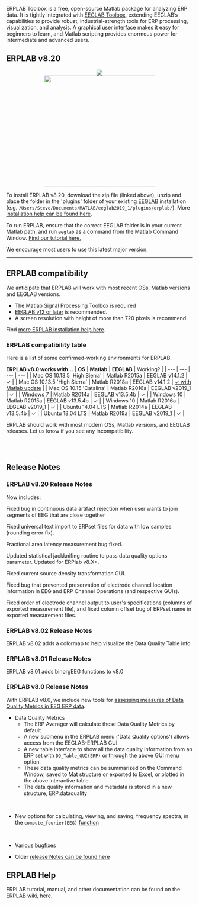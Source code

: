 
ERPLAB Toolbox is a free, open-source Matlab package for analyzing ERP data.  It is tightly integrated with [EEGLAB Toolbox](http://sccn.ucsd.edu/eeglab/), extending EEGLAB’s capabilities to provide robust, industrial-strength tools for ERP processing, visualization, and analysis.  A graphical user interface makes it easy for beginners to learn, and Matlab scripting provides enormous power for intermediate and advanced users.

## ERPLAB v8.20

<p align="center" >
  <a href="https://github.com/lucklab/erplab/releases/download/8.20/erplab8.20.zip"><img src="https://cloud.githubusercontent.com/assets/8988119/8532773/873b2af0-23e5-11e5-9869-c900726713a2.jpg">
<br/>

  <img src="https://cloud.githubusercontent.com/assets/5808953/8663301/1ff9a26a-297e-11e5-9e15-a7085569058f.png" width=300px >
 </a>
</p>

To install ERPLAB v8.20, download the zip file (linked above), unzip and place the folder in the 'plugins' folder of your existing [EEGLAB](https://sccn.ucsd.edu/eeglab/download.php) installation (e.g.  `/Users/Steve/Documents/MATLAB/eeglab2019_1/plugins/erplab/`). More [installation help can be found here](https://github.com/lucklab/erplab/wiki/Installation).

To run ERPLAB, ensure that the correct EEGLAB folder is in your current Matlab path, and run `eeglab` as a command from the Matlab Command Window. [Find our tutorial here.](https://github.com/lucklab/erplab/wiki/Tutorial)

We encourage most users to use this latest major version.

---

## ERPLAB compatibility

We anticipate that ERPLAB will work with most recent OSs, Matlab versions and EEGLAB versions.

- The Matlab Signal Processing Toolbox is required
- [EEGLAB v12 or later](https://sccn.ucsd.edu/eeglab/download.php) is recommended.
- A screen resolution with height of more than 720 pixels is recommend.

Find [more ERPLAB installation help here](http://erpinfo.org/erplab).


### ERPLAB compatibility table

Here is a list of some confirmed-working environments for ERPLAB.

**ERPLAB v8.0 works with...**
| **OS** | **Matlab** | **EEGLAB** | Working? |
| --- | --- | --- | --- |
| Mac OS 10.13.5 'High Sierra' | Matlab R2015a | EEGLAB v14.1.2 | ✓ |
| Mac OS 10.13.5 'High Sierra' | Matlab R2018a | EEGLAB v14.1.2 | [✓ with Matlab update](https://www.mathworks.com/downloads/web_downloads/download_update?release=R2018a&s_tid=ebrg_R2018a_2_1757132&s_tid=mwa_osa_a) |
| Mac OS 10.15 'Catalina' | Matlab R2016a | EEGLAB v2019_1  | ✓ | 
| Windows 7 | Matlab R2014a | EEGLAB v13.5.4b | ✓ |
| Windows 10 | Matlab R2015a | EEGLAB v13.5.4b | ✓ |
| Windows 10 | Matlab R2016a | EEGLAB v2019_1 | ✓ |
| Ubuntu 14.04 LTS | Matlab R2014a | EEGLAB v13.5.4b | ✓ |
| Ubuntu 18.04 LTS | Matlab R2019a | EEGLAB v2019_1 | ✓ |

ERPLAB should work with most modern OSs, Matlab versions, and EEGLAB releases. Let us know if you see any incompatibility.

<br/>
<br/>


## Release Notes
### ERPLAB v8.20 Release Notes
Now includes:

Fixed bug in continuous data artifact rejection when user wants to join segments of EEG that are close together

Fixed universal text import to ERPset files for data with low samples (rounding error fix).

Fractional area latency measurement bug fixed.

Updated statistical jackknifing routine to pass data quality options parameter. Updated for ERPlab v8.X+.

Fixed current source density transformation GUI.

Fixed bug that prevented preservation of electrode channel location information in EEG and ERP Channel Operations (and respective GUIs).

Fixed order of electrode channel output to user's specifications (columns of exported measurement file), and fixed column offset bug of ERPset name in exported measurement files.

### ERPLAB v8.02 Release Notes
ERPLAB v8.02 adds a colormap to help visualize the Data Quality Table info

### ERPLAB v8.01 Release Notes
ERPLAB v8.01 adds binorgEEG functions to v8.0

### ERPLAB v8.0 Release Notes

With ERPLAB v8.0, we include new tools for [assessing measures of Data Quality Metrics in EEG ERP data](https://github.com/lucklab/erplab/wiki/ERPLAB-Data-Quality-Metrics).

- Data Quality Metrics
   - The ERP Averager will calculate these Data Quality Metrics by default
   - A new submenu in the ERPLAB menu ('Data Quality options') allows access from the EEGLAB-ERPLAB GUI.
   - A new table interface to show all the data quality information from an ERP set with `DQ_Table_GUI(ERP)` or through the above GUI menu option.
   - These data quality metrics can be summarized on the Command Window, saved to Mat structure or exported to Excel, or plotted in the above interactive table.
   - The data quality information and metadata is stored in a new structure, ERP.dataquality
<br/>

- New options for calculating, viewing, and saving, frequency spectra, in the `compute_fourier(EEG)` [function](https://github.com/lucklab/erplab/wiki/Generate-Frequency-Spectra)

<br/>

- Various [bugfixes](https://github.com/lucklab/erplab/commits/master)

- Older [release Notes can be found here](https://github.com/lucklab/erplab/wiki/Release-Notes)


## ERPLAB Help

ERPLAB tutorial, manual, and other documentation can be found on the [ERPLAB wiki, here](https://github.com/lucklab/erplab/wiki).
